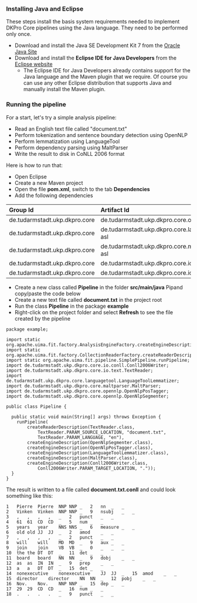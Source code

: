 ### Installing Java and Eclipse ###

These steps install the basis system requirements needed to implement DKPro Core pipelines using the Java language. They need to be performed only once.

  * Download and install the Java SE Development Kit 7 from the [Oracle Java Site](http://www.oracle.com/technetwork/java/javase/downloads/jdk7-downloads-1880260.html)
  * Download and install the **Eclipse IDE for Java Developers** from the [Eclipse website](http://eclipse.org/downloads/)
    * The Eclipse IDE for Java Developers already contains support for the Java language and the Maven plugin that we require. Of course you can use any other Eclipse distribution that supports Java and manually install the Maven plugin.

### Running the pipeline ###

For a start, let's try a simple analysis pipeline:

  * Read an English text file called "document.txt"
  * Perform tokenization and sentence boundary detection using OpenNLP
  * Perform lemmatization using LanguageTool
  * Perform dependency parsing using MaltParser
  * Write the result to disk in CoNLL 2006 format

Here is how to run that:

  * Open Eclipse
  * Create a new Maven project
  * Open the file **pom.xml**, switch to the tab **Dependencies**
  * Add the following dependencies

| **Group Id**                     | **Artifact Id**                               | **Version** |
|:---------------------------------|:----------------------------------------------|:------------|
| de.tudarmstadt.ukp.dkpro.core    | de.tudarmstadt.ukp.dkpro.core.opennlp-asl     | 1.6.2       |
| de.tudarmstadt.ukp.dkpro.core    | de.tudarmstadt.ukp.dkpro.core.languagetool-asl | 1.6.2       |
| de.tudarmstadt.ukp.dkpro.core    | de.tudarmstadt.ukp.dkpro.core.maltparser-asl  | 1.6.2       |
| de.tudarmstadt.ukp.dkpro.core    | de.tudarmstadt.ukp.dkpro.core.io.text-asl     | 1.6.2       |
| de.tudarmstadt.ukp.dkpro.core    | de.tudarmstadt.ukp.dkpro.core.io.conll-asl    | 1.6.2       |

  * Create a new class called **Pipeline** in the folder **src/main/java** Pipand copy/paste the code below
  * Create a new text file called **document.txt** in the project root
  * Run the class **Pipeline** in the package **example**
  * Right-click on the project folder and select **Refresh** to see the file created by the pipeline

```
package example;

import static org.apache.uima.fit.factory.AnalysisEngineFactory.createEngineDescription;
import static org.apache.uima.fit.factory.CollectionReaderFactory.createReaderDescription;
import static org.apache.uima.fit.pipeline.SimplePipeline.runPipeline;
import de.tudarmstadt.ukp.dkpro.core.io.conll.Conll2006Writer;
import de.tudarmstadt.ukp.dkpro.core.io.text.TextReader;
import de.tudarmstadt.ukp.dkpro.core.languagetool.LanguageToolLemmatizer;
import de.tudarmstadt.ukp.dkpro.core.maltparser.MaltParser;
import de.tudarmstadt.ukp.dkpro.core.opennlp.OpenNlpPosTagger;
import de.tudarmstadt.ukp.dkpro.core.opennlp.OpenNlpSegmenter;

public class Pipeline {

  public static void main(String[] args) throws Exception {
    runPipeline(
        createReaderDescription(TextReader.class,
            TextReader.PARAM_SOURCE_LOCATION, "document.txt",
            TextReader.PARAM_LANGUAGE, "en"),
        createEngineDescription(OpenNlpSegmenter.class),
        createEngineDescription(OpenNlpPosTagger.class),
        createEngineDescription(LanguageToolLemmatizer.class),
        createEngineDescription(MaltParser.class),
        createEngineDescription(Conll2006Writer.class,
            Conll2006Writer.PARAM_TARGET_LOCATION, "."));
  }
}
```

The result is written to a file called **document.txt.conll** and could look something like this:

```
1	Pierre	Pierre	NNP	NNP	_	2	nn	_	_
2	Vinken	Vinken	NNP	NNP	_	9	nsubj	_	_
3	,	,	,	,	_	2	punct	_	_
4	61	61	CD	CD	_	5	num	_	_
5	years	year	NNS	NNS	_	6	measure	_	_
6	old	old	JJ	JJ	_	2	amod	_	_
7	,	,	,	,	_	2	punct	_	_
8	will	will	MD	MD	_	9	aux	_	_
9	join	join	VB	VB	_	0	_	_	_
10	the	the	DT	DT	_	11	det	_	_
11	board	board	NN	NN	_	9	dobj	_	_
12	as	as	IN	IN	_	9	prep	_	_
13	a	a	DT	DT	_	15	det	_	_
14	nonexecutive	nonexecutive	JJ	JJ	_	15	amod	_	_
15	director	director	NN	NN	_	12	pobj	_	_
16	Nov.	Nov.	NNP	NNP	_	15	dep	_	_
17	29	29	CD	CD	_	16	num	_	_
18	.	.	.	.	_	9	punct	_	_
```